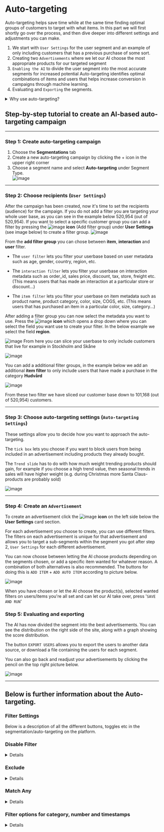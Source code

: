 # Auto-targeting
Auto-targeting helps save time while at the same time finding optimal groups of customers to target with what items. In this part we will first shortly go over the process, and then dive deeper into different settings and adjustments you can make.

1. We start with `User Settings` for the user segment and an example of only including customers that has a previous purchase of some sort.
2. Creating two `Advertisements` where we let our AI choose the most appropriate products for our targeted segment
3. `Enabling the AI` to divide the user segment into the most accurate segments for increased potential
Auto-targeting identifies optimal combinations of items and users that helps increase conversion in campaigns through machine learning. 
4. Evaluating and `Exporting` the segments.


<details class="optional-class"><summary>Why use auto-targeting?</summary>
<p>

You can use Sift Labs auto-targering AI to answer the below questions:  
<ul>
  <li>What products should I use in my targeted campaign to a specific customer group?</li>
</ul>

Sift Labs AI ranks the products based on what products are most likely to trigger a purchase given the selected group of customers.

<ul>
  <li>Which customers should I send a campaign with specific products to?</li>
</ul>

Sift Labs AI ranks the users based on who are most probable to make a purchase given the products in your campaign. 
Using this information you can avoid sending email to customers that would consider it spam by only selecting customers that show the highest affinity to the product you want to promote.


</p></details>




## Step-by-step tutorial to create an AI-based auto-targeting campaign
---

### Step 1: Create auto-targeting campaign

1. Choose the **Segmentations** tab
2. Create a new auto-targeting campaign by clicking the + icon in the upper right corner
3. Choose a segment name and select **Auto-targeting** under Segment Type.    
![image](https://user-images.githubusercontent.com/102239423/204833365-0717d94e-5693-4dad-89e7-1e0783da967f.png)

---

### Step 2: Choose recipients (`User Settings`)
After the campaign has been created, now it's time to set the recipients (audience) for the campaign. If you do not add a filter you are targeting your whole user base, as you can see in the example below 520,954 (out of 520,954). If you want to select a specific customer group you can add a filter by pressing the 
![image](https://user-images.githubusercontent.com/102239423/205064839-2c46f643-64e7-4767-b84a-4e54c809ae47.png) **icon** (Add filter group) under **User Settings** (see image below) to create a filter group. 
![image](https://user-images.githubusercontent.com/103515314/206199028-2af76fdd-fd30-44b7-a619-40dc93ec46dc.png)

From the **add filter group** you can chose between **item**, **interaction** and **user** filter.

- The `user filter` lets you filter your userbase based on user metadata such as age, gender, country, region, etc. 

- The `interaction filter` lets you filter your userbase on interaction metadata such as order_id, sales price, discount, tax, store, freight etc. (This means users that has made an interaction at a particular store or discount...)

- The `item filter` lets you filter your userbase on item metadata such as product name, product category, color, size, COGS, etc. (This means users that has purchased an item in a particular color, size, category...)

After adding a filter group you can now select the metadata you want to use. Press the 
![image](https://user-images.githubusercontent.com/102239423/205067080-53e29d68-08bf-4562-acb1-bf61c3b5239d.png) 
**icon** which opens a drop down where you can select the field you want use to create your filter. In the below example we select the field **region**.

![image](https://user-images.githubusercontent.com/102239423/205066679-89a8038b-bd48-4331-9ed3-c80b5712471a.png)
From here you can slice your userbase to only include customers that live for example in Stockholm and Skåne

![image](https://user-images.githubusercontent.com/102239423/205075739-06b4e533-9538-44c7-b710-fb9046f6a8e5.png)

You can add a additional filter groups, 
in the example below we add an additional **item filter**  to only include users that have made a purchase in the category **Hudvård**

![image](https://user-images.githubusercontent.com/102239423/205079344-6eed2b66-39c5-4622-8be0-5d87ff62c161.png)

From these two filter we have sliced our customer base down to 101,168 (out of 520,954) customers.

---

### Step 3: Choose auto-targeting settings (`Auto-targeting Settings`)
These settings allow you to decide how you want to approach the auto-targeting. 

The `tick box` lets you choose if you want to block users from being included in an advertisement including products they already bought.

The `Trend slide` has to do with how much weight trending products should gain, for example if you choose a high trend value, then seasonal trends in sales will have higher weight (e.g. during Christmas more Santa Claus-products are probably sold)

![image](https://user-images.githubusercontent.com/102239423/205098283-6adcf884-7437-49cd-9366-d244d9c02e53.png)

---

### Step 4: Create an `Advertisement` 

To create an advertisement click the ![image](https://user-images.githubusercontent.com/102239423/205064839-2c46f643-64e7-4767-b84a-4e54c809ae47.png) **icon** on the left side below the **User Settings** card section. 

For each advertisement you choose to create, you can use different filters. The filters on each advertisement is unique for that advertisement and allows you to target a sub-segments within the segment you got after step 2, `User Settings` for each different advertisement. 

You can now choose between letting the AI choose products depending on the segments chosen, or add a specific item wanted for whatever reason. A combination of both alternatives is also recommended. The buttons for doing this is `ADD ITEM` + `ADD AUTO ITEM` according to picture below.

![image](https://user-images.githubusercontent.com/103515314/206189430-0874b76a-f2e3-4e17-aa80-07137785da5f.png)

When you have chosen or let the AI choose the product(s), selected wanted filters on users/items you're all set and can let our AI take over, press '`SAVE AND RUN`' 

### Step 5: Evaluating and exporting

The AI has now divided the segment into the best advertisements. You can see the distribution on the right side of the site, along with a graph showing the score distribution. 

The button `EXPORT USERS` allows you to export the users to another data source, or download a file containing the users for each segment.

You can also go back and readjust your advertisements by clicking the pencil on the top right picture below.

![image](https://user-images.githubusercontent.com/103515314/206197310-74b2fdc2-71eb-440b-ba61-889dc049b612.png)




---
## Below is further information about the Auto-targeting.
### Filter Settings
Below is a description of all the different buttons, toggles etc in the segmentation/auto-targeting on the platform.

### Disable Filter

<details class="optional-class"><summary>Details</summary>
<p>

By toggling <b>Enable filter</b> (see figure below) you can disable the whole filter group. This can be used to easier see the effect a filter has on the customer base.

<img width="846" alt="Screenshot 2022-06-28 at 14 41 45" src="https://user-images.githubusercontent.com/102239423/205082010-8a7a44b0-8649-4a2e-bec5-727cda9e35f8.png">
</p></details>

### Exclude

<details class="optional-class"><summary>Details</summary>
<p>

By toggling <b>Exclude</b> (see figure below) you invert the filter. In this example this means we are looking at customers that live in Stockholm or Skåne, that <b>HAS NOT</b> made a purchase in the category Hudvård

We can also chose to exclude on the <b>item</b> level instead of on the <b>interaction</b> level (see below). In this example this means we are looking att customers that live in Stockholm or Skåne that <b>HAS</b> made a purchase in any category <b>Except</b> in the category Hudvård.

<img width="846" alt="Screenshot 2022-06-28 at 14 41 45" src="https://user-images.githubusercontent.com/102239423/205082718-285808b5-fb9c-40dd-90ae-d26b9860119a.png">
</p></details>

### Match Any

<details class="optional-class"><summary>Details</summary>
<p>

By toggling <b>Match</b> Any** (see figure below) you change how the filtergroups interact from <b>AND</b> to <b>OR</b>. when <b>Match Any</b> is not active only the users that fill the criterias of <b>ALL</b> the filter groups are included.
By activating <b>Match Any</b> users that fill the criterias of <b>ANY</b> filter is included

<img width="846" alt="Screenshot 2022-06-28 at 14 41 45" src="https://user-images.githubusercontent.com/102239423/205088668-8a746db4-feda-4e8f-b84a-b61443ed52db.png">
</p></details>


### Filter options for category, number and timestamps

<details class="optional-class"><summary>Details</summary>
<p>

In the datamodel you can assign different roles to a field depending on how it should behave. 

A <b>category</b> behaves like a string (text) this means you can create a filter that include all fields that contains a certain text.

With a <b>Number</b> you can create filters that are larger or smaller than the field. 

With a <b>Timestamp</b> you can use the date format to filter on dates larger than ex. 2022-10-10.

<h4 id="category-options">Category options</h4>
<ul>
<li>Equals </li>
<li>Not equals</li>
<li>In</li>
<li>Not in</li>
<li>Starts with</li>
<li>Not starts with</li>
<li>Is empty</li>
<li>Is not empty</li>
<li>Contains</li>
</ul>
<h4 id="number-options">Number options</h4>
<ul>
<li>Equals</li>
<li>Not Equals</li>
<li>Less than</li>
<li>Greater than</li>
<li>Less than or equals</li>
<li>Greater than or equals</li>
<li>Between</li>
<li>Not between</li>
</ul>
<h4 id="timestamp-options">Timestamp options</h4>
<ul>
<li>Between</li>
<li>Not between</li>
<li>Equals</li>
<li>Not equals</li>
<li>Before</li>
<li>After</li>
</ul>


</p></details>






